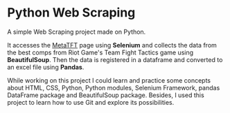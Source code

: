 # Python Web Scraping
A simple Web Scraping project made on Python.

It accesses the [MetaTFT](https://www.metatft.com/) page using **Selenium** and collects the data from the best comps from Riot Game's Team Fight Tactics game using **BeautifulSoup**. Then the data is registered in a dataframe and converted to an excel file using **Pandas**.

While working on this project I could learn and practice some concepts about HTML, CSS, Python, Python modules, Selenium Framework, pandas DataFrame package and BeautifulSoup package. Besides, I used this project to learn how to use Git and explore its possibilities.
